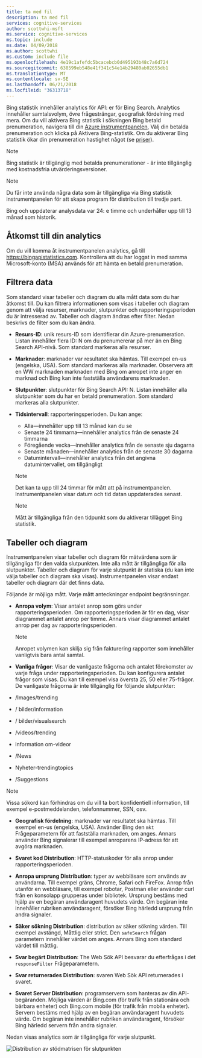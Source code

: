 ```yaml
---
title: ta med fil
description: ta med fil
services: cognitive-services
author: scottwhi-msft
ms.service: cognitive-services
ms.topic: include
ms.date: 04/09/2018
ms.author: scottwhi
ms.custom: include file
ms.openlocfilehash: 4e19c1afefdc5bcacebcb0d495193b48c7a6d724
ms.sourcegitcommit: 638599eb548e41f341c54e14b29480ab02655db1
ms.translationtype: MT
ms.contentlocale: sv-SE
ms.lasthandoff: 06/21/2018
ms.locfileid: "36313718"
---
```

Bing statistik innehåller analytics för API: er för Bing Search. Analytics innehåller samtalsvolym, övre frågesträngar, geografisk fördelning med mera. Om du vill aktivera Bing statistik i sökningen Bing betald prenumeration, navigera till din [Azure instrumentpanelen](https://portal.azure.com/#create/Microsoft.CognitiveServicesBingSearch-v7), Välj din betalda prenumeration och klicka på Aktivera Bing-statistik. Om du aktiverar Bing statistik ökar din prenumeration hastighet något (se [priser](https://aka.ms/bingstatisticspricing)).


> [!NOTE]
> Bing statistik är tillgänglig med betalda prenumerationer - är inte tillgänglig med kostnadsfria utvärderingsversioner. 

> [!NOTE]
> Du får inte använda några data som är tillgängliga via Bing statistik instrumentpanelen för att skapa program för distribution till tredje part.

Bing och uppdaterar analysdata var 24: e timme och underhåller upp till 13 månad som historik.

## <a name="accessing-your-analytics"></a>Åtkomst till din analytics

Om du vill komma åt instrumentpanelen analytics, gå till https://bingapistatistics.com. Kontrollera att du har loggat in med samma Microsoft-konto (MSA) används för att hämta en betald prenumeration.


## <a name="filtering-the-data"></a>Filtrera data

Som standard visar tabeller och diagram du alla mått data som du har åtkomst till. Du kan filtrera informationen som visas i tabeller och diagram genom att välja resurser, marknader, slutpunkter och rapporteringsperioden du är intresserad av. Tabeller och diagram ändras efter filter. Nedan beskrivs de filter som du kan ändra.

- **Resurs-ID**: unik resurs-ID som identifierar din Azure-prenumeration. Listan innehåller flera ID: N om du prenumererar på mer än en Bing Search API-nivå. Som standard markeras alla resurser.  
  
- **Marknader**: marknader var resultatet ska hämtas. Till exempel en-us (engelska, USA). Som standard markeras alla marknader. Observera att en WW marknaden marknaden med Bing om anropet inte anger en marknad och Bing kan inte fastställa användarens marknaden.  
  
- **Slutpunkter**: slutpunkter för Bing Search API: N. Listan innehåller alla slutpunkter som du har en betald prenumeration. Som standard markeras alla slutpunkter.  

- **Tidsintervall**: rapporteringsperioden. Du kan ange:  
  
  - Alla&mdash;innehåller upp till 13 månad kan du se  
  - Senaste 24 timmarna&mdash;innehåller analytics från de senaste 24 timmarna  
  - Föregående vecka&mdash;innehåller analytics från de senaste sju dagarna  
  - Senaste månaden&mdash;innehåller analytics från de senaste 30 dagarna  
  - Datumintervall&mdash;innehåller analytics från det angivna datumintervallet, om tillgängligt  
  
  > [!NOTE]  
  > Det kan ta upp till 24 timmar för mått att på instrumentpanelen. Instrumentpanelen visar datum och tid datan uppdaterades senast.  
  
  > [!NOTE]  
  > Mått är tillgängliga från den tidpunkt som du aktiverar tillägget Bing statistik. 


## <a name="charts-and-graphs"></a>Tabeller och diagram

Instrumentpanelen visar tabeller och diagram för mätvärdena som är tillgängliga för den valda slutpunkten. Inte alla mått är tillgängliga för alla slutpunkter. Tabeller och diagram för varje slutpunkt är statiska (du kan inte välja tabeller och diagram ska visas). Instrumentpanelen visar endast tabeller och diagram där det finns data. 

<!--
For example, if you don't include the User-Agent header in your calls, the dashboard will not include device-related graphs.
-->

Följande är möjliga mått. Varje mått anteckningar endpoint begränsningar. 

- **Anropa volym**: Visar antalet anrop som görs under rapporteringsperioden. Om rapporteringsperioden är för en dag, visar diagrammet antalet anrop per timme. Annars visar diagrammet antalet anrop per dag av rapporteringsperioden.  
  
  > [!NOTE]
  > Anropet volymen kan skilja sig från fakturering rapporter som innehåller vanligtvis bara antal samtal. 
  
-  **Vanliga frågor**: Visar de vanligaste frågorna och antalet förekomster av varje fråga under rapporteringsperioden. Du kan konfigurera antalet frågor som visas. Du kan till exempel visa översta 25, 50 eller 75-frågor. De vanligaste frågorna är inte tillgänglig för följande slutpunkter:  
  
  - /Images/trending
  - / bilder/information
  - / bilder/visualsearch
  - /videos/trending
  - information om-videor
  - /News
  - Nyheter-trendingtopics
  - /Suggestions  
  
  > [!NOTE]  
  > Vissa sökord kan förhindras om du vill ta bort konfidentiell information, till exempel e-postmeddelanden, telefonnummer, SSN, osv.  

- **Geografisk fördelning**: marknader var resultatet ska hämtas. Till exempel en-us (engelska, USA). Använder Bing den `mkt` Frågeparametern för att fastställa marknaden, om anges. Annars använder Bing signalerar till exempel anroparens IP-adress för att avgöra marknaden.  
  
- **Svaret kod Distribution**: HTTP-statuskoder för alla anrop under rapporteringsperioden.  
  
- **Anropa ursprung Distribution**: typer av webbläsare som används av användarna. Till exempel gräns, Chrome, Safari och FireFox. Anrop från utanför en webbläsare, till exempel robotar, Postman eller använder curl från en konsolapp grupperas under bibliotek. Ursprung bestäms med hjälp av en begäran användaragent huvudets värde. Om begäran inte innehåller rubriken användaragent, försöker Bing härledd ursprung från andra signaler.  
  
- **Säker sökning Distribution**: distribution av säker sökning värden. Till exempel avstängd, Måttlig eller strict. Den `safeSearch` frågan parametern innehåller värdet om anges. Annars Bing som standard värdet till måttlig.  
  
- **Svar begärt Distribution**: The Web Sök API besvarar du efterfrågas i det `responseFilter` Frågeparametern.  
  
- **Svar returnerades Distribution**: svaren Web Sök API returnerades i svaret.  
  
- **Svaret Server Distribution**: programservern som hanteras av din API-begäranden. Möjliga värden är Bing.com (för trafik från stationära och bärbara enheter) och Bing.com mobile (för trafik från mobila enheter). Servern bestäms med hjälp av en begäran användaragent huvudets värde. Om begäran inte innehåller rubriken användaragent, försöker Bing härledd servern från andra signaler.  
  


Nedan visas analytics som är tillgängliga för varje slutpunkt.

![Distribution av stödmatrisen för slutpunkten](./media/cognitive-services-bing-statistics/bing-statistics-matrix.PNG)


